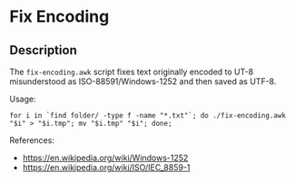 Fix Encoding
==================================

Description
----------------------------------

The `fix-encoding.awk` script fixes text originally encoded to UT-8 misunderstood as ISO-88591/Windows-1252 and then saved as UTF-8.

Usage:

    for i in `find folder/ -type f -name "*.txt"`; do ./fix-encoding.awk "$i" > "$i.tmp"; mv "$i.tmp" "$i"; done;
 
References:

 *  https://en.wikipedia.org/wiki/Windows-1252
 *  https://en.wikipedia.org/wiki/ISO/IEC_8859-1

